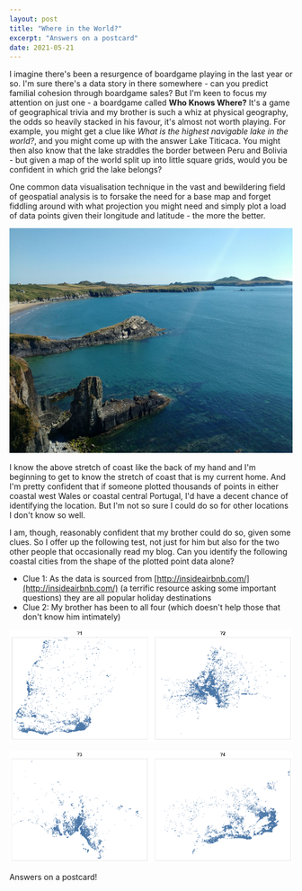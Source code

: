 ```yaml
---
layout: post
title: "Where in the World?"
excerpt: "Answers on a postcard"
date: 2021-05-21
---
```


I imagine there's been a resurgence of boardgame playing in the last year or so. I'm sure there's a data story in there somewhere - can you predict familial cohesion through boardgame sales? But I'm keen to focus my attention on just one - a boardgame called **Who Knows Where?** It's a game of geographical trivia and my brother is such a whiz at physical geography, the odds so heavily stacked in his favour, it's almost not worth playing. For example, you might get a clue like *What is the highest navigable lake in the world?*, and you might come up with the answer Lake Titicaca. You might then also know that the lake straddles the border between Peru and Bolivia - but given a map of the world split up into little square grids, would you be confident in which grid the lake belongs?

One common data visualisation technique in the vast and bewildering field of geospatial analysis is to forsake the need for a base map and forget fiddling around with what projection you might need and simply plot a load of data points given their longitude and latitude - the more the better.

<p align='center'>
  <img src='/assets/yt.jpg' height="400" width=100%/>
</p>

I know the above stretch of coast like the back of my hand and I'm beginning to get to know the stretch of coast that is my current home. And I'm pretty confident that if someone plotted thousands of points in either coastal west Wales or coastal central Portugal, I'd have a decent chance of identifying the location. But I'm not so sure I could do so for other locations I don't know so well.

I am, though, reasonably confident that my brother could do so, given some clues. So I offer up the following test, not just for him but also for the two other people that occasionally read my blog. Can you identify the following coastal cities from the shape of the plotted point data alone?

*  Clue 1: As the data is sourced from [http://insideairbnb.com/](http://insideairbnb.com/) (a terrific resource asking some important questions) they are all popular holiday destinations
*  Clue 2: My brother has been to all four (which doesn't help those that don't know him intimately)

![](/assets/lb.png)

![](/assets/ir.png)

Answers on a postcard!
